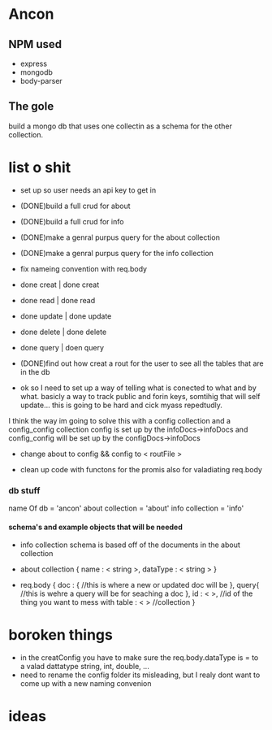 # Ancon

## NPM used
* express
* mongodb
* body-parser

## The gole
build a mongo db that uses one collectin as a schema for the other collection.

# list o shit 


- set up so user needs an api key to get in
- (DONE)build a full crud for about
- (DONE)build a full crud for info
- (DONE)make a genral purpus query for the about collection
- (DONE)make a genral purpus query for the info collection

- fix nameing convention with req.body 
- done	 creat	|	done	creat
- done	 read	|	done	read
- done	 update	|	done	update
- done	 delete	|	done	delete
- done	 query	|	doen	query

- (DONE)find out how creat a rout for the user to see all the tables that are in the db

- ok so I need to set up a way of telling what is conected to what and by what.
basicly a way to track public and forin keys, somtihig that will self update...
this is going to be hard and cick myass repedtudly. 
	
I think the way im going to solve this with a config collection and a config_config collection 
config is set up by the infoDocs->infoDocs and config_config will be set up by the configDocs->infoDocs 

- change about to config && config to < routFile >

- clean up code with functons for the promis also for valadiating req.body


### db stuff
name Of db 			= 'ancon'
about collection 	= 'about'
info collection 	= 'info'

#### schema's and example objects that will be needed

* info collection
schema is based off of the documents in the about collection

* about collection
{
	name : < string >,
	dataType : < string >
}

* req.body
{
	doc : {
		//this is where a new or updated doc will be
	},
	query{
		//this is wehre a query will be for seaching a doc
	},
	id : <  >, //id of the thing you want to mess with
	table : <  > //collection
}

# boroken things
- in the creatConfig you have to make sure the req.body.dataType is = to a valad dattatype string, int, double, ... 
- need to rename the config folder its misleading, but I realy dont want to come up with a new naming convenion 
 

# ideas
